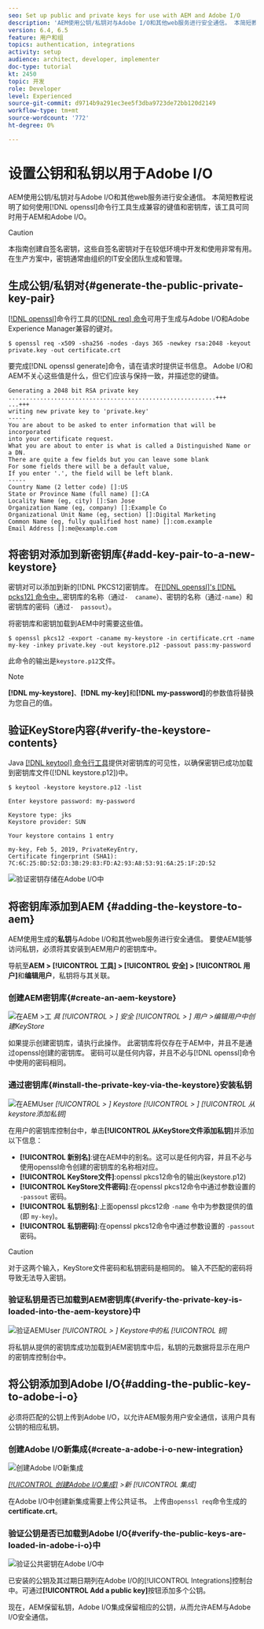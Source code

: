 ```yaml
---
seo: Set up public and private keys for use with AEM and Adobe I/O
description: 'AEM使用公钥/私钥对与Adobe I/O和其他web服务进行安全通信。 本简短教程说明了如何使用与AEM和Adobe I/O同时使用的openssl命令行工具生成兼容的键值和密钥库。 '
version: 6.4, 6.5
feature: 用户和组
topics: authentication, integrations
activity: setup
audience: architect, developer, implementer
doc-type: tutorial
kt: 2450
topic: 开发
role: Developer
level: Experienced
source-git-commit: d9714b9a291ec3ee5f3dba9723de72bb120d2149
workflow-type: tm+mt
source-wordcount: '772'
ht-degree: 0%

---
```



# 设置公钥和私钥以用于Adobe I/O

AEM使用公钥/私钥对与Adobe I/O和其他web服务进行安全通信。 本简短教程说明了如何使用[!DNL openssl]命令行工具生成兼容的键值和密钥库，该工具可同时用于AEM和Adobe I/O。

>[!CAUTION]
>
>本指南创建自签名密钥，这些自签名密钥对于在较低环境中开发和使用非常有用。 在生产方案中，密钥通常由组织的IT安全团队生成和管理。

## 生成公钥/私钥对{#generate-the-public-private-key-pair}

[[!DNL openssl]](https://www.openssl.org/docs/man1.0.2/man1/openssl.html)命令行工具的[[!DNL req] 命令](https://www.openssl.org/docs/man1.0.2/man1/req.html)可用于生成与Adobe I/O和Adobe Experience Manager兼容的键对。

```shell
$ openssl req -x509 -sha256 -nodes -days 365 -newkey rsa:2048 -keyout private.key -out certificate.crt
```

要完成[!DNL openssl generate]命令，请在请求时提供证书信息。 Adobe I/O和AEM不关心这些值是什么，但它们应该与保持一致，并描述您的键值。

```
Generating a 2048 bit RSA private key
...........................................................+++
...+++
writing new private key to 'private.key'
-----
You are about to be asked to enter information that will be incorporated
into your certificate request.
What you are about to enter is what is called a Distinguished Name or a DN.
There are quite a few fields but you can leave some blank
For some fields there will be a default value,
If you enter '.', the field will be left blank.
-----
Country Name (2 letter code) []:US
State or Province Name (full name) []:CA
Locality Name (eg, city) []:San Jose
Organization Name (eg, company) []:Example Co
Organizational Unit Name (eg, section) []:Digital Marketing
Common Name (eg, fully qualified host name) []:com.example
Email Address []:me@example.com
```

## 将密钥对添加到新密钥库{#add-key-pair-to-a-new-keystore}

密钥对可以添加到新的[!DNL PKCS12]密钥库。 在[[!DNL openssl]'s [!DNL pcks12] 命令中，](https://www.openssl.org/docs/man1.0.2/man1/pkcs12.html)密钥库的名称（通过`-  caname`）、密钥的名称（通过`-name`）和密钥库的密码（通过`-  passout`）。

将密钥库和密钥加载到AEM中时需要这些值。

```shell
$ openssl pkcs12 -export -caname my-keystore -in certificate.crt -name my-key -inkey private.key -out keystore.p12 -passout pass:my-password
```

此命令的输出是`keystore.p12`文件。

>[!NOTE]
>
>**[!DNL my-keystore]**、**[!DNL my-key]**&#x200B;和&#x200B;**[!DNL my-password]**&#x200B;的参数值将替换为您自己的值。

## 验证KeyStore内容{#verify-the-keystore-contents}

Java [[!DNL keytool] 命令行工具](https://docs.oracle.com/middleware/1213/wls/SECMG/keytool-summary-appx.htm#SECMG818)提供对密钥库的可见性，以确保密钥已成功加载到密钥库文件([!DNL keystore.p12])中。

```shell
$ keytool -keystore keystore.p12 -list

Enter keystore password: my-password

Keystore type: jks
Keystore provider: SUN

Your keystore contains 1 entry

my-key, Feb 5, 2019, PrivateKeyEntry,
Certificate fingerprint (SHA1): 7C:6C:25:BD:52:D3:3B:29:83:FD:A2:93:A8:53:91:6A:25:1F:2D:52
```

![验证密钥存储在Adobe I/O中](assets/set-up-public-private-keys-for-use-with-aem-and-adobe-io/adobe-io--public-keys.png)

## 将密钥库添加到AEM {#adding-the-keystore-to-aem}

AEM使用生成的&#x200B;**私钥**&#x200B;与Adobe I/O和其他web服务进行安全通信。 要使AEM能够访问私钥，必须将其安装到AEM用户的密钥库中。

导航至&#x200B;**AEM > [!UICONTROL 工具] > [!UICONTROL 安全] > [!UICONTROL 用户]**&#x200B;和&#x200B;**编辑用户**，私钥将与其关联。

### 创建AEM密钥库{#create-an-aem-keystore}

![在AEM >工](assets/set-up-public-private-keys-for-use-with-aem-and-adobe-io/aem--create-keystore.png)
*具 [!UICONTROL  > ] 安全 [!UICONTROL  > ] 用户   >编辑用户中创建KeyStore*

如果提示创建密钥库，请执行此操作。 此密钥库将仅存在于AEM中，并且不是通过openssl创建的密钥库。 密码可以是任何内容，并且不必与[!DNL openssl]命令中使用的密码相同。

### 通过密钥库{#install-the-private-key-via-the-keystore}安装私钥

![在AEMUser](assets/set-up-public-private-keys-for-use-with-aem-and-adobe-io/aem--add-private-key.png)
*[!UICONTROL > ] Keystore [!UICONTROL  > ]  [!UICONTROL 从keystore添加私钥]*

在用户的密钥库控制台中，单击&#x200B;**[!UICONTROL 从KeyStore文件添加私钥]**&#x200B;并添加以下信息：

* **[!UICONTROL 新别名]**:键在AEM中的别名。这可以是任何内容，并且不必与使用openssl命令创建的密钥库的名称相对应。
* **[!UICONTROL KeyStore文件]**:openssl pkcs12命令的输出(keystore.p12)
* **[!UICONTROL KeyStore文件密码]**:在openssl pkcs12命令中通过参数设置的 `-passout` 密码。
* **[!UICONTROL 私钥别名]**:上面openssl pkcs12命 `-name` 令中为参数提供的值(即 `my-key`)。
* **[!UICONTROL 私钥密码]**:在openssl pkcs12命令中通过参数设置的 `-passout` 密码。

>[!CAUTION]
>
>对于这两个输入，KeyStore文件密码和私钥密码是相同的。 输入不匹配的密码将导致无法导入密钥。

### 验证私钥是否已加载到AEM密钥库{#verify-the-private-key-is-loaded-into-the-aem-keystore}中

![验证AEMUser](assets/set-up-public-private-keys-for-use-with-aem-and-adobe-io/aem--keystore.png)
*[!UICONTROL > ] Keystore中的私 [!UICONTROL 钥]*

将私钥从提供的密钥库成功加载到AEM密钥库中后，私钥的元数据将显示在用户的密钥库控制台中。

## 将公钥添加到Adobe I/O{#adding-the-public-key-to-adobe-i-o}

必须将匹配的公钥上传到Adobe I/O，以允许AEM服务用户安全通信，该用户具有公钥的相应私钥。

### 创建Adobe I/O新集成{#create-a-adobe-i-o-new-integration}

![创建Adobe I/O新集成](assets/set-up-public-private-keys-for-use-with-aem-and-adobe-io/adobe-io--create-new-integration.png)

*[[!UICONTROL 创建Adobe I/O集成]](https://console.adobe.io/) >新 [!UICONTROL 集成]*

在Adobe I/O中创建新集成需要上传公共证书。 上传由`openssl req`命令生成的&#x200B;**certificate.crt**。

### 验证公钥是否已加载到Adobe I/O{#verify-the-public-keys-are-loaded-in-adobe-i-o}中

![验证公共密钥在Adobe I/O中](assets/set-up-public-private-keys-for-use-with-aem-and-adobe-io/adobe-io--public-keys.png)

已安装的公钥及其过期日期列在Adobe I/O的[!UICONTROL Integrations]控制台中。可通过&#x200B;**[!UICONTROL Add a public key]**&#x200B;按钮添加多个公钥。

现在，AEM保留私钥，Adobe I/O集成保留相应的公钥，从而允许AEM与Adobe I/O安全通信。
